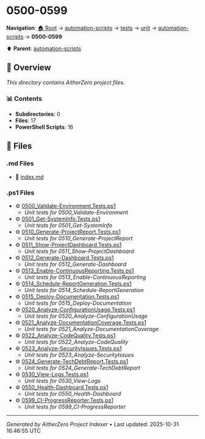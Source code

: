 # 0500-0599

**Navigation**: [🏠 Root](../../../../../index.md) → [automation-scripts](../../../../index.md) → [tests](../../../index.md) → [unit](../../index.md) → [automation-scripts](../index.md) → **0500-0599**

⬆️ **Parent**: [automation-scripts](../index.md)

## 📖 Overview

*This directory contains AitherZero project files.*

### 📊 Contents

- **Subdirectories**: 0
- **Files**: 17
- **PowerShell Scripts**: 16

## 📄 Files

### .md Files

- 📝 [index.md](./index.md)

### .ps1 Files

- ⚙️ [0500_Validate-Environment.Tests.ps1](./0500_Validate-Environment.Tests.ps1)
  - *Unit tests for 0500_Validate-Environment*
- ⚙️ [0501_Get-SystemInfo.Tests.ps1](./0501_Get-SystemInfo.Tests.ps1)
  - *Unit tests for 0501_Get-SystemInfo*
- ⚙️ [0510_Generate-ProjectReport.Tests.ps1](./0510_Generate-ProjectReport.Tests.ps1)
  - *Unit tests for 0510_Generate-ProjectReport*
- ⚙️ [0511_Show-ProjectDashboard.Tests.ps1](./0511_Show-ProjectDashboard.Tests.ps1)
  - *Unit tests for 0511_Show-ProjectDashboard*
- ⚙️ [0512_Generate-Dashboard.Tests.ps1](./0512_Generate-Dashboard.Tests.ps1)
  - *Unit tests for 0512_Generate-Dashboard*
- ⚙️ [0513_Enable-ContinuousReporting.Tests.ps1](./0513_Enable-ContinuousReporting.Tests.ps1)
  - *Unit tests for 0513_Enable-ContinuousReporting*
- ⚙️ [0514_Schedule-ReportGeneration.Tests.ps1](./0514_Schedule-ReportGeneration.Tests.ps1)
  - *Unit tests for 0514_Schedule-ReportGeneration*
- ⚙️ [0515_Deploy-Documentation.Tests.ps1](./0515_Deploy-Documentation.Tests.ps1)
  - *Unit tests for 0515_Deploy-Documentation*
- ⚙️ [0520_Analyze-ConfigurationUsage.Tests.ps1](./0520_Analyze-ConfigurationUsage.Tests.ps1)
  - *Unit tests for 0520_Analyze-ConfigurationUsage*
- ⚙️ [0521_Analyze-DocumentationCoverage.Tests.ps1](./0521_Analyze-DocumentationCoverage.Tests.ps1)
  - *Unit tests for 0521_Analyze-DocumentationCoverage*
- ⚙️ [0522_Analyze-CodeQuality.Tests.ps1](./0522_Analyze-CodeQuality.Tests.ps1)
  - *Unit tests for 0522_Analyze-CodeQuality*
- ⚙️ [0523_Analyze-SecurityIssues.Tests.ps1](./0523_Analyze-SecurityIssues.Tests.ps1)
  - *Unit tests for 0523_Analyze-SecurityIssues*
- ⚙️ [0524_Generate-TechDebtReport.Tests.ps1](./0524_Generate-TechDebtReport.Tests.ps1)
  - *Unit tests for 0524_Generate-TechDebtReport*
- ⚙️ [0530_View-Logs.Tests.ps1](./0530_View-Logs.Tests.ps1)
  - *Unit tests for 0530_View-Logs*
- ⚙️ [0550_Health-Dashboard.Tests.ps1](./0550_Health-Dashboard.Tests.ps1)
  - *Unit tests for 0550_Health-Dashboard*
- ⚙️ [0599_CI-ProgressReporter.Tests.ps1](./0599_CI-ProgressReporter.Tests.ps1)
  - *Unit tests for 0599_CI-ProgressReporter*

---

*Generated by AitherZero Project Indexer* • Last updated: 2025-10-31 16:46:55 UTC

